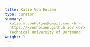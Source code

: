 ```yaml
---
title: Katie Von Holzen
type: curator
summary:
  katie.m.vonholzen@gmail.com <br>
  https://kvonholzen.github.io/ <br>
  Technical University of Dortmund
weight: 1
---
```

